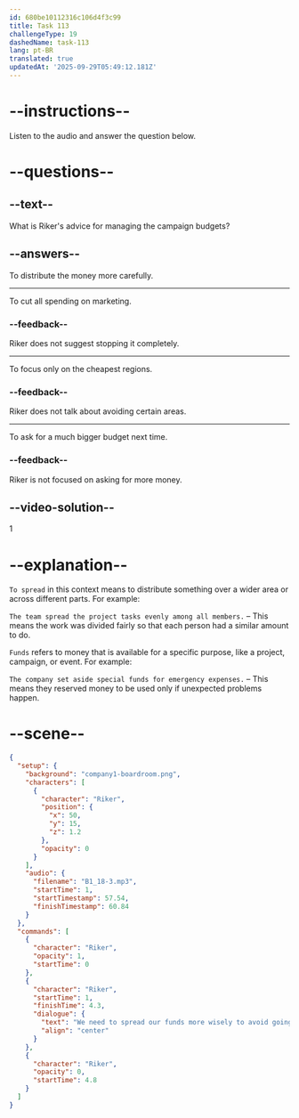 ```yaml
---
id: 680be10112316c106d4f3c99
title: Task 113
challengeType: 19
dashedName: task-113
lang: pt-BR
translated: true
updatedAt: '2025-09-29T05:49:12.181Z'
---
```


<!-- (Audio) Riker: We need to spread our funds more wisely to avoid going over budget. -->

# --instructions--

Listen to the audio and answer the question below.

# --questions--

## --text--

What is Riker's advice for managing the campaign budgets?

## --answers--

To distribute the money more carefully.

---

To cut all spending on marketing.

### --feedback--

Riker does not suggest stopping it completely.

---

To focus only on the cheapest regions.

### --feedback--

Riker does not talk about avoiding certain areas.

---

To ask for a much bigger budget next time.

### --feedback--

Riker is not focused on asking for more money.

## --video-solution--

1

# --explanation--

`To spread` in this context means to distribute something over a wider area or across different parts. For example:

`The team spread the project tasks evenly among all members.` – This means the work was divided fairly so that each person had a similar amount to do.

`Funds` refers to money that is available for a specific purpose, like a project, campaign, or event. For example:

`The company set aside special funds for emergency expenses.` – This means they reserved money to be used only if unexpected problems happen.

# --scene--

```json
{
  "setup": {
    "background": "company1-boardroom.png",
    "characters": [
      {
        "character": "Riker",
        "position": {
          "x": 50,
          "y": 15,
          "z": 1.2
        },
        "opacity": 0
      }
    ],
    "audio": {
      "filename": "B1_18-3.mp3",
      "startTime": 1,
      "startTimestamp": 57.54,
      "finishTimestamp": 60.84
    }
  },
  "commands": [
    {
      "character": "Riker",
      "opacity": 1,
      "startTime": 0
    },
    {
      "character": "Riker",
      "startTime": 1,
      "finishTime": 4.3,
      "dialogue": {
        "text": "We need to spread our funds more wisely to avoid going over budget.",
        "align": "center"
      }
    },
    {
      "character": "Riker",
      "opacity": 0,
      "startTime": 4.8
    }
  ]
}
```
